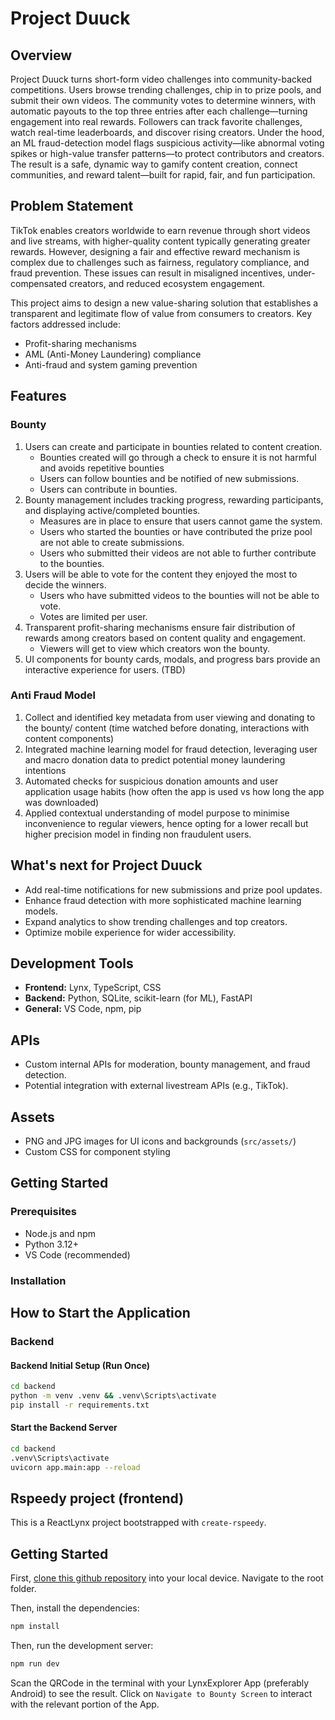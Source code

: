 # Project Duuck

## Overview
Project Duuck turns short-form video challenges into community-backed competitions. Users browse trending challenges, chip in to prize pools, and submit their own videos. The community votes to determine winners, with automatic payouts to the top three entries after each challenge—turning engagement into real rewards. Followers can track favorite challenges, watch real-time leaderboards, and discover rising creators. Under the hood, an ML fraud-detection model flags suspicious activity—like abnormal voting spikes or high-value transfer patterns—to protect contributors and creators. The result is a safe, dynamic way to gamify content creation, connect communities, and reward talent—built for rapid, fair, and fun participation.


## Problem Statement

TikTok enables creators worldwide to earn revenue through short videos and live streams, with higher-quality content typically generating greater rewards. However, designing a fair and effective reward mechanism is complex due to challenges such as fairness, regulatory compliance, and fraud prevention. These issues can result in misaligned incentives, under-compensated creators, and reduced ecosystem engagement.

This project aims to design a new value-sharing solution that establishes a transparent and legitimate flow of value from consumers to creators. Key factors addressed include:

- Profit-sharing mechanisms
- AML (Anti-Money Laundering) compliance
- Anti-fraud and system gaming prevention
## Features
### Bounty

1. Users can create and participate in bounties related to content creation.
   - Bounties created will go through a check to ensure it is not harmful and avoids repetitive bounties
    - Users can follow bounties and be notified of new submissions.
    - Users can contribute in bounties.
2. Bounty management includes tracking progress, rewarding participants, and displaying active/completed bounties.
	- Measures are in place to ensure that users cannot game the system.
	- Users who started the bounties or have contributed the prize pool are not able to create submissions.
	- Users who submitted their videos are not able to further contribute to the bounties.
3. Users will be able to vote for the content they enjoyed the most to decide the winners.
	- Users who have submitted videos to the bounties will not be able to vote.
	- Votes are limited per user.
4. Transparent profit-sharing mechanisms ensure fair distribution of rewards among creators based on content quality and engagement.
	- Viewers will get to view which creators won the bounty.
5. UI components for bounty cards, modals, and progress bars provide an interactive experience for users. (TBD)

### Anti Fraud Model

1. Collect and identified key metadata from user viewing and donating to the bounty/ content (time watched before donating, interactions with content components)
2. Integrated machine learning model for fraud detection, leveraging user and macro donation data to predict potential money laundering intentions
3. Automated checks for suspicious donation amounts and user application usage habits (how often the app is used vs how long the app was downloaded)
4. Applied contextual understanding of model purpose to minimise inconvenience to regular viewers, hence opting for a lower recall but higher precision model in finding non fraudulent users. 

## What's next for Project Duuck
- Add real-time notifications for new submissions and prize pool updates.
- Enhance fraud detection with more sophisticated machine learning models.
- Expand analytics to show trending challenges and top creators.
- Optimize mobile experience for wider accessibility.

## Development Tools

- **Frontend:** Lynx, TypeScript, CSS 
- **Backend:** Python, SQLite, scikit-learn (for ML), FastAPI
- **General:** VS Code, npm, pip

## APIs

- Custom internal APIs for moderation, bounty management, and fraud detection.
- Potential integration with external livestream APIs (e.g., TikTok).

## Assets

- PNG and JPG images for UI icons and backgrounds (`src/assets/`)
- Custom CSS for component styling


## Getting Started

### Prerequisites

- Node.js and npm
- Python 3.12+
- VS Code (recommended)

### Installation

## How to Start the Application

### Backend

#### Backend Initial Setup (Run Once)

```bash
cd backend
python -m venv .venv && .venv\Scripts\activate
pip install -r requirements.txt
```

#### Start the Backend Server

```bash
cd backend
.venv\Scripts\activate
uvicorn app.main:app --reload
```

## Rspeedy project (frontend)

This is a ReactLynx project bootstrapped with `create-rspeedy`.

## Getting Started
First, [clone this github repository](https://docs.github.com/en/repositories/creating-and-managing-repositories/cloning-a-repository) into your local device. Navigate to the root folder.

Then, install the dependencies:

```bash
npm install
```

Then, run the development server:

```bash
npm run dev
```

Scan the QRCode in the terminal with your LynxExplorer App (preferably Android) to see the result.
Click on `Navigate to Bounty Screen` to interact with the relevant portion of the App.

